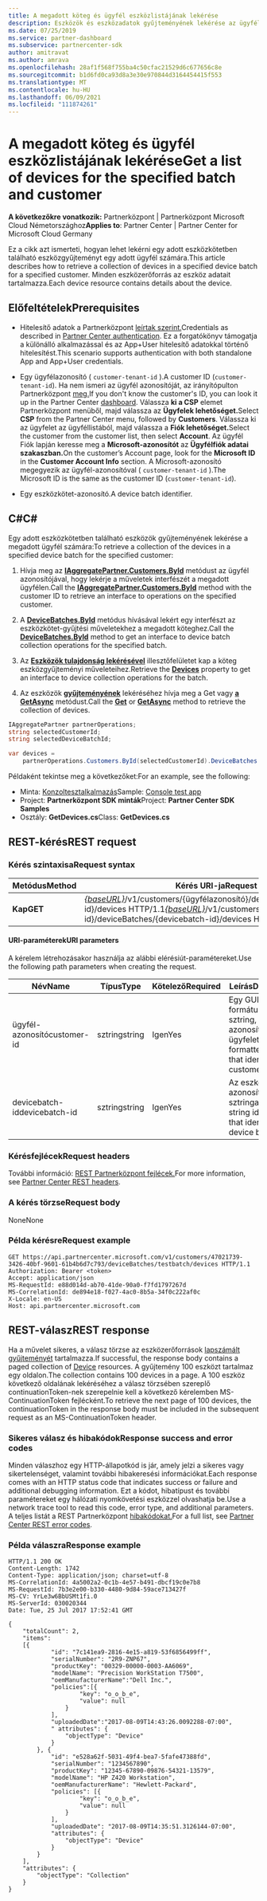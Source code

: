 ```yaml
---
title: A megadott köteg és ügyfél eszközlistájának lekérése
description: Eszközök és eszközadatok gyűjteményének lekérése az ügyfél számára a megadott eszközkötetben.
ms.date: 07/25/2019
ms.service: partner-dashboard
ms.subservice: partnercenter-sdk
author: amitravat
ms.author: amrava
ms.openlocfilehash: 28af1f568f755ba4c50cfac21529d6c677656c8e
ms.sourcegitcommit: b1d6fd0ca93d8a3e30e970844d3164454415f553
ms.translationtype: MT
ms.contentlocale: hu-HU
ms.lasthandoff: 06/09/2021
ms.locfileid: "111874261"
---
```

# <a name="get-a-list-of-devices-for-the-specified-batch-and-customer"></a><span data-ttu-id="5812e-103">A megadott köteg és ügyfél eszközlistájának lekérése</span><span class="sxs-lookup"><span data-stu-id="5812e-103">Get a list of devices for the specified batch and customer</span></span>

<span data-ttu-id="5812e-104">**A következőkre vonatkozik:** Partnerközpont | Partnerközpont Microsoft Cloud Németországhoz</span><span class="sxs-lookup"><span data-stu-id="5812e-104">**Applies to**: Partner Center | Partner Center for Microsoft Cloud Germany</span></span>

<span data-ttu-id="5812e-105">Ez a cikk azt ismerteti, hogyan lehet lekérni egy adott eszközkötetben található eszközgyűjteményt egy adott ügyfél számára.</span><span class="sxs-lookup"><span data-stu-id="5812e-105">This article describes how to retrieve a collection of devices in a specified device batch for a specified customer.</span></span> <span data-ttu-id="5812e-106">Minden eszközerőforrás az eszköz adatait tartalmazza.</span><span class="sxs-lookup"><span data-stu-id="5812e-106">Each device resource contains details about the device.</span></span>

## <a name="prerequisites"></a><span data-ttu-id="5812e-107">Előfeltételek</span><span class="sxs-lookup"><span data-stu-id="5812e-107">Prerequisites</span></span>

- <span data-ttu-id="5812e-108">Hitelesítő adatok a Partnerközpont [leírtak szerint.](partner-center-authentication.md)</span><span class="sxs-lookup"><span data-stu-id="5812e-108">Credentials as described in [Partner Center authentication](partner-center-authentication.md).</span></span> <span data-ttu-id="5812e-109">Ez a forgatókönyv támogatja a különálló alkalmazással és az App+User hitelesítő adatokkal történő hitelesítést.</span><span class="sxs-lookup"><span data-stu-id="5812e-109">This scenario supports authentication with both standalone App and App+User credentials.</span></span>

- <span data-ttu-id="5812e-110">Egy ügyfélazonosító ( `customer-tenant-id` ).</span><span class="sxs-lookup"><span data-stu-id="5812e-110">A customer ID (`customer-tenant-id`).</span></span> <span data-ttu-id="5812e-111">Ha nem ismeri az ügyfél azonosítóját, az irányítópulton Partnerközpont [meg.](https://partner.microsoft.com/dashboard)</span><span class="sxs-lookup"><span data-stu-id="5812e-111">If you don't know the customer's ID, you can look it up in the Partner Center [dashboard](https://partner.microsoft.com/dashboard).</span></span> <span data-ttu-id="5812e-112">Válassza **ki a CSP** elemet Partnerközpont menüből, majd válassza az **Ügyfelek lehetőséget.**</span><span class="sxs-lookup"><span data-stu-id="5812e-112">Select **CSP** from the Partner Center menu, followed by **Customers**.</span></span> <span data-ttu-id="5812e-113">Válassza ki az ügyfelet az ügyféllistából, majd válassza a **Fiók lehetőséget.**</span><span class="sxs-lookup"><span data-stu-id="5812e-113">Select the customer from the customer list, then select **Account**.</span></span> <span data-ttu-id="5812e-114">Az ügyfél Fiók lapján keresse meg a **Microsoft-azonosítót** az **Ügyfélfiók adatai szakaszban.**</span><span class="sxs-lookup"><span data-stu-id="5812e-114">On the customer’s Account page, look for the **Microsoft ID** in the **Customer Account Info** section.</span></span> <span data-ttu-id="5812e-115">A Microsoft-azonosító megegyezik az ügyfél-azonosítóval ( `customer-tenant-id` ).</span><span class="sxs-lookup"><span data-stu-id="5812e-115">The Microsoft ID is the same as the customer ID  (`customer-tenant-id`).</span></span>

- <span data-ttu-id="5812e-116">Egy eszközkötet-azonosító.</span><span class="sxs-lookup"><span data-stu-id="5812e-116">A device batch identifier.</span></span>

## <a name="c"></a><span data-ttu-id="5812e-117">C\#</span><span class="sxs-lookup"><span data-stu-id="5812e-117">C\#</span></span>

<span data-ttu-id="5812e-118">Egy adott eszközkötetben található eszközök gyűjteményének lekérése a megadott ügyfél számára:</span><span class="sxs-lookup"><span data-stu-id="5812e-118">To retrieve a collection of the devices in a specified device batch for the specified customer:</span></span>

1. <span data-ttu-id="5812e-119">Hívja meg az [**IAggregatePartner.Customers.ById**](/dotnet/api/microsoft.store.partnercenter.customers.icustomercollection.byid) metódust az ügyfél azonosítójával, hogy lekérje a műveletek interfészét a megadott ügyfélen.</span><span class="sxs-lookup"><span data-stu-id="5812e-119">Call the [**IAggregatePartner.Customers.ById**](/dotnet/api/microsoft.store.partnercenter.customers.icustomercollection.byid) method with the customer ID to retrieve an interface to operations on the specified customer.</span></span>

2. <span data-ttu-id="5812e-120">A [**DeviceBatches.ById**](/dotnet/api/microsoft.store.partnercenter.devicesdeployment.idevicesbatchcollection.byid) metódus hívásával lekért egy interfészt az eszközkötet-gyűjtési műveletekhez a megadott köteghez.</span><span class="sxs-lookup"><span data-stu-id="5812e-120">Call the [**DeviceBatches.ById**](/dotnet/api/microsoft.store.partnercenter.devicesdeployment.idevicesbatchcollection.byid) method to get an interface to device batch collection operations for the specified batch.</span></span>

3. <span data-ttu-id="5812e-121">Az [**Eszközök tulajdonság lekérésével**](/dotnet/api/microsoft.store.partnercenter.devicesdeployment.idevicesbatch.devices) illesztőfelületet kap a köteg eszközgyűjteményi műveleteihez.</span><span class="sxs-lookup"><span data-stu-id="5812e-121">Retrieve the [**Devices**](/dotnet/api/microsoft.store.partnercenter.devicesdeployment.idevicesbatch.devices) property to get an interface to device collection operations for the batch.</span></span>

4. <span data-ttu-id="5812e-122">Az eszközök [**gyűjteményének**](/dotnet/api/microsoft.store.partnercenter.devicesdeployment.idevicecollection.get) lekéréséhez hívja meg a Get vagy [**a GetAsync**](/dotnet/api/microsoft.store.partnercenter.devicesdeployment.idevicecollection.getasync) metódust.</span><span class="sxs-lookup"><span data-stu-id="5812e-122">Call the [**Get**](/dotnet/api/microsoft.store.partnercenter.devicesdeployment.idevicecollection.get) or [**GetAsync**](/dotnet/api/microsoft.store.partnercenter.devicesdeployment.idevicecollection.getasync) method to retrieve the collection of devices.</span></span>

``` csharp
IAggregatePartner partnerOperations;
string selectedCustomerId;
string selectedDeviceBatchId;

var devices =
    partnerOperations.Customers.ById(selectedCustomerId).DeviceBatches.ById(selectedDeviceBatchId).Devices.Get();
```

<span data-ttu-id="5812e-123">Példaként tekintse meg a következőket:</span><span class="sxs-lookup"><span data-stu-id="5812e-123">For an example, see the following:</span></span>

- <span data-ttu-id="5812e-124">Minta: [Konzoltesztalkalmazás](console-test-app.md)</span><span class="sxs-lookup"><span data-stu-id="5812e-124">Sample: [Console test app](console-test-app.md)</span></span>
- <span data-ttu-id="5812e-125">Project: **Partnerközpont SDK minták**</span><span class="sxs-lookup"><span data-stu-id="5812e-125">Project: **Partner Center SDK Samples**</span></span>
- <span data-ttu-id="5812e-126">Osztály: **GetDevices.cs**</span><span class="sxs-lookup"><span data-stu-id="5812e-126">Class: **GetDevices.cs**</span></span>

## <a name="rest-request"></a><span data-ttu-id="5812e-127">REST-kérés</span><span class="sxs-lookup"><span data-stu-id="5812e-127">REST request</span></span>

### <a name="request-syntax"></a><span data-ttu-id="5812e-128">Kérés szintaxisa</span><span class="sxs-lookup"><span data-stu-id="5812e-128">Request syntax</span></span>

| <span data-ttu-id="5812e-129">Metódus</span><span class="sxs-lookup"><span data-stu-id="5812e-129">Method</span></span>  | <span data-ttu-id="5812e-130">Kérés URI-ja</span><span class="sxs-lookup"><span data-stu-id="5812e-130">Request URI</span></span>                                                                                                            |
|---------|------------------------------------------------------------------------------------------------------------------------|
| <span data-ttu-id="5812e-131">**Kap**</span><span class="sxs-lookup"><span data-stu-id="5812e-131">**GET**</span></span> | <span data-ttu-id="5812e-132">[*{baseURL}*](partner-center-rest-urls.md)/v1/customers/{ügyfélazonosító}/deviceBatches/{devicebatch-id}/devices HTTP/1.1</span><span class="sxs-lookup"><span data-stu-id="5812e-132">[*{baseURL}*](partner-center-rest-urls.md)/v1/customers/{customer-id}/deviceBatches/{devicebatch-id}/devices HTTP/1.1</span></span> |

#### <a name="uri-parameters"></a><span data-ttu-id="5812e-133">URI-paraméterek</span><span class="sxs-lookup"><span data-stu-id="5812e-133">URI parameters</span></span>

<span data-ttu-id="5812e-134">A kérelem létrehozásakor használja az alábbi elérésiút-paramétereket.</span><span class="sxs-lookup"><span data-stu-id="5812e-134">Use the following path parameters when creating the request.</span></span>

| <span data-ttu-id="5812e-135">Név</span><span class="sxs-lookup"><span data-stu-id="5812e-135">Name</span></span>           | <span data-ttu-id="5812e-136">Típus</span><span class="sxs-lookup"><span data-stu-id="5812e-136">Type</span></span>   | <span data-ttu-id="5812e-137">Kötelező</span><span class="sxs-lookup"><span data-stu-id="5812e-137">Required</span></span> | <span data-ttu-id="5812e-138">Leírás</span><span class="sxs-lookup"><span data-stu-id="5812e-138">Description</span></span>                                           |
|----------------|--------|----------|-------------------------------------------------------|
| <span data-ttu-id="5812e-139">ügyfél-azonosító</span><span class="sxs-lookup"><span data-stu-id="5812e-139">customer-id</span></span>    | <span data-ttu-id="5812e-140">sztring</span><span class="sxs-lookup"><span data-stu-id="5812e-140">string</span></span> | <span data-ttu-id="5812e-141">Igen</span><span class="sxs-lookup"><span data-stu-id="5812e-141">Yes</span></span>      | <span data-ttu-id="5812e-142">Egy GUID-formátumú sztring, amely azonosítja az ügyfelet.</span><span class="sxs-lookup"><span data-stu-id="5812e-142">A GUID-formatted string that identifies the customer.</span></span> |
| <span data-ttu-id="5812e-143">devicebatch-id</span><span class="sxs-lookup"><span data-stu-id="5812e-143">devicebatch-id</span></span> | <span data-ttu-id="5812e-144">sztring</span><span class="sxs-lookup"><span data-stu-id="5812e-144">string</span></span> | <span data-ttu-id="5812e-145">Igen</span><span class="sxs-lookup"><span data-stu-id="5812e-145">Yes</span></span>      | <span data-ttu-id="5812e-146">Az eszközkötetet azonosító sztringazonosító.</span><span class="sxs-lookup"><span data-stu-id="5812e-146">A string identifier that identifies the device batch.</span></span> |

### <a name="request-headers"></a><span data-ttu-id="5812e-147">Kérésfejlécek</span><span class="sxs-lookup"><span data-stu-id="5812e-147">Request headers</span></span>

<span data-ttu-id="5812e-148">További információ: [REST Partnerközpont fejlécek.](headers.md)</span><span class="sxs-lookup"><span data-stu-id="5812e-148">For more information, see [Partner Center REST headers](headers.md).</span></span>

### <a name="request-body"></a><span data-ttu-id="5812e-149">A kérés törzse</span><span class="sxs-lookup"><span data-stu-id="5812e-149">Request body</span></span>

<span data-ttu-id="5812e-150">None</span><span class="sxs-lookup"><span data-stu-id="5812e-150">None</span></span>

### <a name="request-example"></a><span data-ttu-id="5812e-151">Példa kérésre</span><span class="sxs-lookup"><span data-stu-id="5812e-151">Request example</span></span>

```http
GET https://api.partnercenter.microsoft.com/v1/customers/47021739-3426-40bf-9601-61b4b6d7c793/deviceBatches/testbatch/devices HTTP/1.1
Authorization: Bearer <token>
Accept: application/json
MS-RequestId: e88d014d-ab70-41de-90a0-f7fd1797267d
MS-CorrelationId: de894e18-f027-4ac0-8b5a-34f0c222af0c
X-Locale: en-US
Host: api.partnercenter.microsoft.com
```

## <a name="rest-response"></a><span data-ttu-id="5812e-152">REST-válasz</span><span class="sxs-lookup"><span data-stu-id="5812e-152">REST response</span></span>

<span data-ttu-id="5812e-153">Ha a művelet sikeres, a válasz törzse az eszközerőforrások [lapszámált gyűjteményét](device-deployment-resources.md#device) tartalmazza.</span><span class="sxs-lookup"><span data-stu-id="5812e-153">If successful, the response body contains a paged collection of [Device](device-deployment-resources.md#device) resources.</span></span> <span data-ttu-id="5812e-154">A gyűjtemény 100 eszközt tartalmaz egy oldalon.</span><span class="sxs-lookup"><span data-stu-id="5812e-154">The collection contains 100 devices in a page.</span></span> <span data-ttu-id="5812e-155">A 100 eszköz következő oldalának lekéréséhez a válasz törzsében szereplő continuationToken-nek szerepelnie kell a következő kérelemben MS-ContinuationToken fejlécként.</span><span class="sxs-lookup"><span data-stu-id="5812e-155">To retrieve the next page of 100 devices, the continuationToken in the response body must be included in the subsequent request as an MS-ContinuationToken header.</span></span>

### <a name="response-success-and-error-codes"></a><span data-ttu-id="5812e-156">Sikeres válasz és hibakódok</span><span class="sxs-lookup"><span data-stu-id="5812e-156">Response success and error codes</span></span>

<span data-ttu-id="5812e-157">Minden válaszhoz egy HTTP-állapotkód is jár, amely jelzi a sikeres vagy sikertelenséget, valamint további hibakeresési információkat.</span><span class="sxs-lookup"><span data-stu-id="5812e-157">Each response comes with an HTTP status code that indicates success or failure and additional debugging information.</span></span> <span data-ttu-id="5812e-158">Ezt a kódot, hibatípust és további paramétereket egy hálózati nyomkövetési eszközzel olvashatja be.</span><span class="sxs-lookup"><span data-stu-id="5812e-158">Use a network trace tool to read this code, error type, and additional parameters.</span></span> <span data-ttu-id="5812e-159">A teljes listát a REST Partnerközpont [hibakódokat.](error-codes.md)</span><span class="sxs-lookup"><span data-stu-id="5812e-159">For a full list, see [Partner Center REST error codes](error-codes.md).</span></span>

### <a name="response-example"></a><span data-ttu-id="5812e-160">Példa válaszra</span><span class="sxs-lookup"><span data-stu-id="5812e-160">Response example</span></span>

```http
HTTP/1.1 200 OK
Content-Length: 1742
Content-Type: application/json; charset=utf-8
MS-CorrelationId: 4a5002a2-0c1b-4e57-b491-dbcf19c0e7b8
MS-RequestId: 7b3e2e00-b330-4480-9d84-59ace713427f
MS-CV: YrLe3w6BbUSMt1fi.0
MS-ServerId: 030020344
Date: Tue, 25 Jul 2017 17:52:41 GMT

{
    "totalCount": 2,
    "items":
    [{
            "id": "7c141ea9-2816-4e15-a819-53f6856499ff",
            "serialNumber": "2R9-ZNP67",
            "productKey": "00329-00000-0003-AA6069",
            "modelName": "Precision WorkStation T7500",
            "oemManufacturerName":"Dell Inc.",
            "policies":[{
                    "key": "o_o_b_e",
                    "value": null
                }
            ],
            "uploadedDate":"2017-08-09T14:43:26.0092288-07:00",
            " attributes": {
                "objectType": "Device"
            }
        }, {
            "id": "e528a62f-5031-49f4-bea7-5fafe47388fd",
            "serialNumber": "1234567890",
            "productKey": "12345-67890-09876-54321-13579",
            "modelName": "HP Z420 Workstation",
            "oemManufacturerName": "Hewlett-Packard",
            "policies": [{
                    "key": "o_o_b_e",
                    "value": null
                }
            ],
            "uploadedDate": "2017-08-09T14:35:51.3126144-07:00",
            "attributes": {
                "objectType": "Device"
            }
        }
    ],
    "attributes": {
        "objectType": "Collection"
    }
}
```
